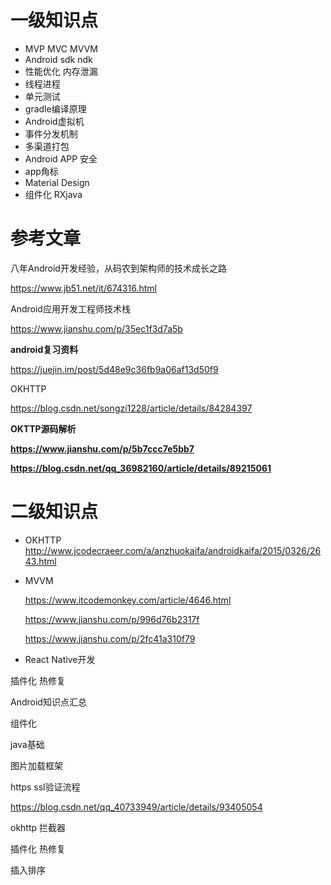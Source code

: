 # 一级知识点

- MVP MVC MVVM
- Android sdk ndk
- 性能优化 内存泄漏
- 线程进程
- 单元测试
- gradle编译原理
- Android虚拟机
- 事件分发机制
- 多渠道打包
- Android APP 安全
- app角标
-  Material Design 
- 组件化 RXjava

# 参考文章

八年Android开发经验，从码农到架构师的技术成长之路

 https://www.jb51.net/it/674316.html 

Android应用开发工程师技术栈

 https://www.jianshu.com/p/35ec1f3d7a5b 

**android复习资料**

 https://juejin.im/post/5d48e9c36fb9a06af13d50f9 

OKHTTP

 https://blog.csdn.net/songzi1228/article/details/84284397 

**OKTTP源码解析**

 **https://www.jianshu.com/p/5b7ccc7e5bb7** 

 **https://blog.csdn.net/qq_36982160/article/details/89215061** 

# 二级知识点

- OKHTTP http://www.jcodecraeer.com/a/anzhuokaifa/androidkaifa/2015/0326/2643.html

- MVVM

   https://www.itcodemonkey.com/article/4646.html 

   https://www.jianshu.com/p/996d76b2317f 

   https://www.jianshu.com/p/2fc41a310f79 

- React Native开发

插件化  热修复 

Android知识点汇总

组件化

java基础





图片加载框架

https ssl验证流程

 https://blog.csdn.net/qq_40733949/article/details/93405054 



okhttp 拦截器

插件化 热修复

插入排序


